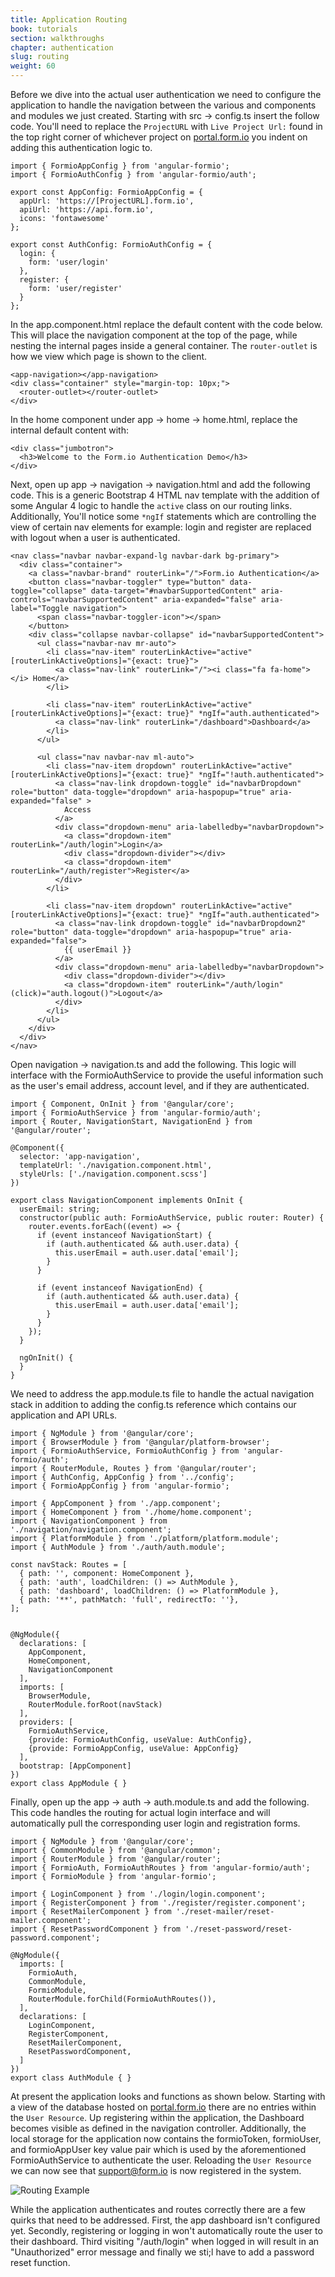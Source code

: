 ```yaml
---
title: Application Routing
book: tutorials
section: walkthroughs
chapter: authentication
slug: routing
weight: 60
---
```

Before we dive into the actual user authentication we need to configure the application to handle the navigation between
the various and components and modules we just created. Starting with src -> config.ts insert the follow code. You'll
need to replace the `ProjectURL` with `Live Project Url:` found in the top right corner of whichever project on [portal.form.io](https://portal.form.io/)
you indent on adding this authentication logic to.

```
import { FormioAppConfig } from 'angular-formio';
import { FormioAuthConfig } from 'angular-formio/auth';

export const AppConfig: FormioAppConfig = {
  appUrl: 'https://[ProjectURL].form.io',
  apiUrl: 'https://api.form.io',
  icons: 'fontawesome'
};

export const AuthConfig: FormioAuthConfig = {
  login: {
    form: 'user/login'
  },
  register: {
    form: 'user/register'
  }
};
```

In the app.component.html replace the default content with the code below. This will place the navigation component at the top
of the page, while nesting the internal pages inside a general container. The `router-outlet` is how we view which page
is shown to the client.

```
<app-navigation></app-navigation>
<div class="container" style="margin-top: 10px;">
  <router-outlet></router-outlet>
</div>
```

In the home component under app -> home -> home.html, replace the internal default content with:

```
<div class="jumbotron">
  <h3>Welcome to the Form.io Authentication Demo</h3>
</div>
```

Next, open up app -> navigation -> navigation.html and add the following code. This is a generic Bootstrap 4 HTML nav template
with the addition of some Angular 4 logic to handle the `active` class on our routing links. Additionally, You'll notice
some `*ngIf` statements which  are controlling the view of certain nav elements for example: login and register
are replaced with logout when a user is authenticated.

```
<nav class="navbar navbar-expand-lg navbar-dark bg-primary">
  <div class="container">
    <a class="navbar-brand" routerLink="/">Form.io Authentication</a>
    <button class="navbar-toggler" type="button" data-toggle="collapse" data-target="#navbarSupportedContent" aria-controls="navbarSupportedContent" aria-expanded="false" aria-label="Toggle navigation">
      <span class="navbar-toggler-icon"></span>
    </button>
    <div class="collapse navbar-collapse" id="navbarSupportedContent">
      <ul class="navbar-nav mr-auto">
        <li class="nav-item" routerLinkActive="active" [routerLinkActiveOptions]="{exact: true}">
          <a class="nav-link" routerLink="/"><i class="fa fa-home"></i> Home</a>
        </li>

        <li class="nav-item" routerLinkActive="active" [routerLinkActiveOptions]="{exact: true}" *ngIf="auth.authenticated">
          <a class="nav-link" routerLink="/dashboard">Dashboard</a>
        </li>
      </ul>

      <ul class="nav navbar-nav ml-auto">
        <li class="nav-item dropdown" routerLinkActive="active" [routerLinkActiveOptions]="{exact: true}" *ngIf="!auth.authenticated">
          <a class="nav-link dropdown-toggle" id="navbarDropdown" role="button" data-toggle="dropdown" aria-haspopup="true" aria-expanded="false" >
            Access
          </a>
          <div class="dropdown-menu" aria-labelledby="navbarDropdown">
            <a class="dropdown-item" routerLink="/auth/login">Login</a>
            <div class="dropdown-divider"></div>
            <a class="dropdown-item" routerLink="/auth/register">Register</a>
          </div>
        </li>

        <li class="nav-item dropdown" routerLinkActive="active" [routerLinkActiveOptions]="{exact: true}" *ngIf="auth.authenticated">
          <a class="nav-link dropdown-toggle" id="navbarDropdown2" role="button" data-toggle="dropdown" aria-haspopup="true" aria-expanded="false">
            {{ userEmail }}
          </a>
          <div class="dropdown-menu" aria-labelledby="navbarDropdown">
            <div class="dropdown-divider"></div>
            <a class="dropdown-item" routerLink="/auth/login" (click)="auth.logout()">Logout</a>
          </div>
        </li>
      </ul>
    </div>
  </div>
</nav>
```

Open navigation -> navigation.ts and add the following. This logic will interface with the FormioAuthService to provide
the useful information such as the user's email address, account level, and if they are authenticated.

```
import { Component, OnInit } from '@angular/core';
import { FormioAuthService } from 'angular-formio/auth';
import { Router, NavigationStart, NavigationEnd } from '@angular/router';

@Component({
  selector: 'app-navigation',
  templateUrl: './navigation.component.html',
  styleUrls: ['./navigation.component.scss']
})

export class NavigationComponent implements OnInit {
  userEmail: string;
  constructor(public auth: FormioAuthService, public router: Router) {
    router.events.forEach((event) => {
      if (event instanceof NavigationStart) {
        if (auth.authenticated && auth.user.data) {
          this.userEmail = auth.user.data['email'];
        }
      }

      if (event instanceof NavigationEnd) {
        if (auth.authenticated && auth.user.data) {
          this.userEmail = auth.user.data['email'];
        }
      }
    });
  }

  ngOnInit() {
  }
}
```

We need to address the app.module.ts file to handle the actual navigation stack in addition to
adding the config.ts reference which contains our application and API URLs.

```
import { NgModule } from '@angular/core';
import { BrowserModule } from '@angular/platform-browser';
import { FormioAuthService, FormioAuthConfig } from 'angular-formio/auth';
import { RouterModule, Routes } from '@angular/router';
import { AuthConfig, AppConfig } from '../config';
import { FormioAppConfig } from 'angular-formio';

import { AppComponent } from './app.component';
import { HomeComponent } from './home/home.component';
import { NavigationComponent } from './navigation/navigation.component';
import { PlatformModule } from './platform/platform.module';
import { AuthModule } from './auth/auth.module';

const navStack: Routes = [
  { path: '', component: HomeComponent },
  { path: 'auth', loadChildren: () => AuthModule },
  { path: 'dashboard', loadChildren: () => PlatformModule },
  { path: '**', pathMatch: 'full', redirectTo: ''},
];


@NgModule({
  declarations: [
    AppComponent,
    HomeComponent,
    NavigationComponent
  ],
  imports: [
    BrowserModule,
    RouterModule.forRoot(navStack)
  ],
  providers: [
    FormioAuthService,
    {provide: FormioAuthConfig, useValue: AuthConfig},
    {provide: FormioAppConfig, useValue: AppConfig}
  ],
  bootstrap: [AppComponent]
})
export class AppModule { }
```


Finally, open up the app -> auth -> auth.module.ts and add the following. This code handles the routing for actual login
interface and will automatically pull the corresponding user login and registration forms.


```
import { NgModule } from '@angular/core';
import { CommonModule } from '@angular/common';
import { RouterModule } from '@angular/router';
import { FormioAuth, FormioAuthRoutes } from 'angular-formio/auth';
import { FormioModule } from 'angular-formio';

import { LoginComponent } from './login/login.component';
import { RegisterComponent } from './register/register.component';
import { ResetMailerComponent } from './reset-mailer/reset-mailer.component';
import { ResetPasswordComponent } from './reset-password/reset-password.component';

@NgModule({
  imports: [
    FormioAuth,
    CommonModule,
    FormioModule,
    RouterModule.forChild(FormioAuthRoutes()),
  ],
  declarations: [
    LoginComponent,
    RegisterComponent,
    ResetMailerComponent,
    ResetPasswordComponent,
  ]
})
export class AuthModule { }
```

At present the application looks and functions as shown below. Starting with a view of the database hosted on [portal.form.io](https://portal.form.io/)
there are no entries within the `User Resource`. Up registering within the application, the Dashboard becomes visible as defined in the
navigation controller. Additionally, the local storage for the application now contains the formioToken, formioUser, and formioAppUser key value pair
which is used by the aforementioned FormioAuthService to authenticate the user. Reloading the `User Resource` we can now see that
support@form.io is now registered in the system.

![Routing Example](/assets/video/authentication-01.gif)

While the application authenticates and routes correctly there are a few quirks that need to be addressed. First, the app
dashboard isn't configured yet. Secondly, registering or logging in won't automatically route the user to their dashboard. Third
visiting "/auth/login" when logged in will result in an "Unauthorized" error message and finally we sti;l have to add a password
reset function.



